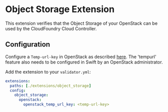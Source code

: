 # Object Storage Extension

This extension verifies that the Object Storage of your OpenStack can be used by the CloudFoundry Cloud Controller.

## Configuration

Configure a `Temp-url-key` in OpenStack as described [here](https://docs.openstack.org/swift/latest/api/temporary_url_middleware.html#secret-keys).
The 'tempurl' feature also needs to be configured in Swift by an OpenStack administrator.

Add the extension to your `validator.yml`:

```yaml
extensions:
  paths: [./extensions/object_storage]
  config:
    object_storage:
      openstack:
        openstack_temp_url_key: <temp-url-key>
```
